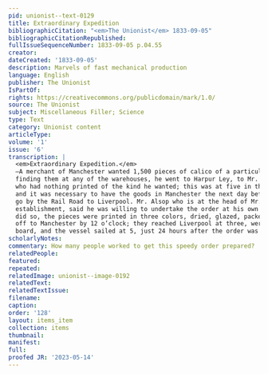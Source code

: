 ```yaml
---
pid: unionist--text-0129
title: Extraordinary Expedition
bibliographicCitation: "<em>The Unionist</em> 1833-09-05"
bibliographicCitationRepublished: 
fullIssueSequenceNumber: 1833-09-05 p.04.55
creator: 
dateCreated: '1833-09-05'
description: Marvels of fast mechanical production
language: English
publisher: The Unionist
IsPartOf: 
rights: https://creativecommons.org/publicdomain/mark/1.0/
source: The Unionist
subject: Miscellaneous Filler; Science
type: Text
category: Unionist content
articleType: 
volume: '1'
issue: '6'
transcription: |
  <em>Extraordinary Expedition.</em>
  —A merchant of Manchester wanted 1,500 pieces of calico of a particular description, printed in 3 colors, to send of the next day to America; not
  finding them at any of the warehouses, he went to Harpur Ley, to Mr. Lockett’s,
  who had nothing printed of the kind he wanted; this was at five in the evening,
  and it was necessary to have the goods in Manchester the next day before one to
  go by the Rail Road to Liverpool. Mr. Alsop who is at the head of Mr. Lockett’s
  establishment, said he was willing to undertake the order at his own risk, he
  did so, the pieces were printed in three colors, dried, glazed, packed and sent
  off to Manchester by 12 o’clock; they reached Liverpool at three, were put on
  board, and the vessel sailed at 5, just 24 hours after the order was given!
scholarlyNotes: 
commentary: How many people worked to get this speedy order prepared?
relatedPeople: 
featured: 
repeated: 
relatedImage: unionist--image-0192
relatedText: 
relatedTextIssue: 
filename: 
caption: 
order: '128'
layout: items_item
collection: items
thumbnail: 
manifest: 
full: 
proofed JR: '2023-05-14'
---
```

